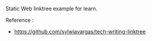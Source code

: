 Static Web linktree example for learn.

Reference :
- https://github.com/sylwiavargas/tech-writing-linktree